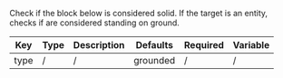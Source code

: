 Check if the block below is considered solid. If the target is an entity, checks if are considered standing on ground.

| Key | Type | Description | Defaults | Required | Variable |
|-|-|-|-|-|-|
| type | / | / | grounded | / | / |